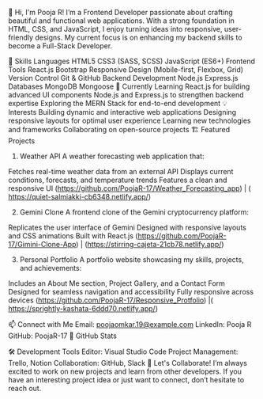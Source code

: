 👋 Hi, I'm Pooja R!
I’m a Frontend Developer passionate about crafting beautiful and functional web applications. With a strong foundation in HTML, CSS, and JavaScript, I enjoy turning ideas into responsive, user-friendly designs. My current focus is on enhancing my backend skills to become a Full-Stack Developer.

🔧 Skills
Languages
HTML5
CSS3 (SASS, SCSS)
JavaScript (ES6+)
Frontend Tools
React.js
Bootstrap
Responsive Design (Mobile-first, Flexbox, Grid)
Version Control
Git & GitHub
Backend Development
Node.js
Express.js
Databases
MongoDB
Mongoose
🌱 Currently Learning
React.js for building advanced UI components
Node.js and Express.js to strengthen backend expertise
Exploring the MERN Stack for end-to-end development
💡 Interests
Building dynamic and interactive web applications
Designing responsive layouts for optimal user experience
Learning new technologies and frameworks
Collaborating on open-source projects
🏗️ Featured Projects
1. Weather API
A weather forecasting web application that:

Fetches real-time weather data from an external API
Displays current conditions, forecasts, and temperature trends
Features a clean and responsive UI
(https://github.com/PoojaR-17/Weather_Forecasting_app) | ( https://quiet-salmiakki-cb6348.netlify.app/)

2. Gemini Clone
A frontend clone of the Gemini cryptocurrency platform:

Replicates the user interface of Gemini
Designed with responsive layouts and CSS animations
Built with React.js
(https://github.com/PoojaR-17/Gimini-Clone-App) | (https://stirring-cajeta-21cb78.netlify.app/)

3. Personal Portfolio
A portfolio website showcasing my skills, projects, and achievements:

Includes an About Me section, Project Gallery, and a Contact Form
Designed for seamless navigation and accessibility
Fully responsive across devices
(https://github.com/PoojaR-17/Responsive_Protfolio) |(
https://sprightly-kashata-6ddd70.netlify.app/)

📫 Connect with Me
Email: poojaomkar.19@example.com
LinkedIn: Pooja R
GitHub: PoojaR-17
🌟 GitHub Stats


🛠️ Development Tools
Editor: Visual Studio Code
Project Management: Trello, Notion
Collaboration: GitHub, Slack
🤝 Let's Collaborate!
I’m always excited to work on new projects and learn from other developers. If you have an interesting project idea or just want to connect, don’t hesitate to reach out.

